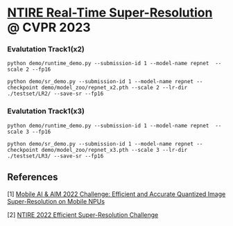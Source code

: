 # [NTIRE Real-Time Super-Resolution](https://cvlai.net/ntire/2023/) @ CVPR 2023




### Evalutation Track1(x2)

```
python demo/runtime_demo.py --submission-id 1 --model-name repnet  --scale 2 --fp16
```
```
python demo/sr_demo.py --submission-id 1 --model-name repnet --checkpoint demo/model_zoo/repnet_x2.pth --scale 2 --lr-dir ./testset/LR2/ --save-sr --fp16
``` 

### Evalutation Track1(x3)

```
python demo/runtime_demo.py --submission-id 1 --model-name repnet  --scale 3 --fp16
```
```
python demo/sr_demo.py --submission-id 1 --model-name repnet --checkpoint demo/model_zoo/repnet_x3.pth --scale 3 --lr-dir ./testset/LR3/ --save-sr --fp16
``` 


## References

[1] [Mobile AI & AIM 2022 Challenge: Efficient and Accurate Quantized Image Super-Resolution on Mobile NPUs](https://arxiv.org/pdf/2211.05910.pdf)

[2] [NTIRE 2022 Efficient Super-Resolution Challenge](https://openaccess.thecvf.com/content/CVPR2022W/NTIRE/papers/Li_NTIRE_2022_Challenge_on_Efficient_Super-Resolution_Methods_and_Results_CVPRW_2022_paper.pdf)
